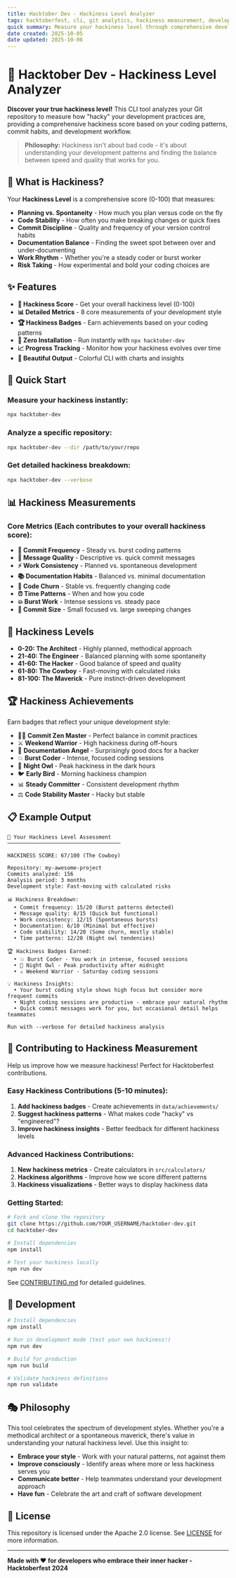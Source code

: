 ```yaml
---
title: Hacktober Dev - Hackiness Level Analyzer
tags: hacktoberfest, cli, git analytics, hackiness measurement, developer assessment, code quality
quick summary: Measure your hackiness level through comprehensive development habit analysis with this CLI tool
date created: 2025-10-05
date updated: 2025-10-06
---
```


# 🎃 Hacktober Dev - Hackiness Level Analyzer

**Discover your true hackiness level!** This CLI tool analyzes your Git repository to measure how "hacky" your development practices are, providing a comprehensive hackiness score based on your coding patterns, commit habits, and development workflow.

> **Philosophy:** Hackiness isn't about bad code - it's about understanding your development patterns and finding the balance between speed and quality that works for you.

## 🎯 What is Hackiness?

Your **Hackiness Level** is a comprehensive score (0-100) that measures:

- **Planning vs. Spontaneity** - How much you plan versus code on the fly
- **Code Stability** - How often you make breaking changes or quick fixes  
- **Commit Discipline** - Quality and frequency of your version control habits
- **Documentation Balance** - Finding the sweet spot between over and under-documenting
- **Work Rhythm** - Whether you're a steady coder or burst worker
- **Risk Taking** - How experimental and bold your coding choices are

## ✨ Features

* **🎯 Hackiness Score** - Get your overall hackiness level (0-100)
* **📊 Detailed Metrics** - 8 core measurements of your development style
* **🏆 Hackiness Badges** - Earn achievements based on your coding patterns
* **🚀 Zero Installation** - Run instantly with `npx hacktober-dev`
* **📈 Progress Tracking** - Monitor how your hackiness evolves over time
* **🎨 Beautiful Output** - Colorful CLI with charts and insights

## 🚀 Quick Start

### Measure your hackiness instantly:

```bash
npx hacktober-dev
```

### Analyze a specific repository:

```bash
npx hacktober-dev --dir /path/to/your/repo
```

### Get detailed hackiness breakdown:

```bash
npx hacktober-dev --verbose
```

## 📊 Hackiness Measurements

### Core Metrics (Each contributes to your overall hackiness score):

* **🎲 Commit Frequency** - Steady vs. burst coding patterns
* **📝 Message Quality** - Descriptive vs. quick commit messages  
* **⚡ Work Consistency** - Planned vs. spontaneous development
* **📚 Documentation Habits** - Balanced vs. minimal documentation
* **🔄 Code Churn** - Stable vs. frequently changing code
* **⏰ Time Patterns** - When and how you code
* **💥 Burst Work** - Intense sessions vs. steady pace
* **📏 Commit Size** - Small focused vs. large sweeping changes

## 🎯 Hackiness Levels

- **0-20: The Architect** - Highly planned, methodical approach
- **21-40: The Engineer** - Balanced planning with some spontaneity  
- **41-60: The Hacker** - Good balance of speed and quality
- **61-80: The Cowboy** - Fast-moving with calculated risks
- **81-100: The Maverick** - Pure instinct-driven development

## 🏆 Hackiness Achievements

Earn badges that reflect your unique development style:

* 🧘‍♂️ **Commit Zen Master** - Perfect balance in commit practices
* ⚔️ **Weekend Warrior** - High hackiness during off-hours
* 👼 **Documentation Angel** - Surprisingly good docs for a hacker
* 💥 **Burst Coder** - Intense, focused coding sessions
* 🌙 **Night Owl** - Peak hackiness in the dark hours
* 🐦 **Early Bird** - Morning hackiness champion
* 📊 **Steady Committer** - Consistent development rhythm
* ⚖️ **Code Stability Master** - Hacky but stable

## 📋 Example Output

```
🎯 Your Hackiness Level Assessment
────────────────────────────────────

HACKINESS SCORE: 67/100 (The Cowboy)

Repository: my-awesome-project
Commits analyzed: 156
Analysis period: 3 months
Development style: Fast-moving with calculated risks

📊 Hackiness Breakdown:
  • Commit frequency: 15/20 (Burst patterns detected)
  • Message quality: 8/15 (Quick but functional)
  • Work consistency: 12/15 (Spontaneous bursts)
  • Documentation: 6/10 (Minimal but effective)
  • Code stability: 14/20 (Some churn, mostly stable)
  • Time patterns: 12/20 (Night owl tendencies)

🏆 Hackiness Badges Earned:
  • 💥 Burst Coder - You work in intense, focused sessions
  • 🌙 Night Owl - Peak productivity after midnight
  • ⚔️ Weekend Warrior - Saturday coding sessions

💡 Hackiness Insights:
  • Your burst coding style shows high focus but consider more frequent commits
  • Night coding sessions are productive - embrace your natural rhythm
  • Quick commit messages work for you, but occasional detail helps teammates

Run with --verbose for detailed hackiness analysis
```

## 🤝 Contributing to Hackiness Measurement

Help us improve how we measure hackiness! Perfect for Hacktoberfest contributions.

### Easy Hackiness Contributions (5-10 minutes):

1. **Add hackiness badges** - Create achievements in `data/achievements/`
2. **Suggest hackiness patterns** - What makes code "hacky" vs "engineered"?
3. **Improve hackiness insights** - Better feedback for different hackiness levels

### Advanced Hackiness Contributions:

1. **New hackiness metrics** - Create calculators in `src/calculators/`
2. **Hackiness algorithms** - Improve how we score different patterns
3. **Hackiness visualizations** - Better ways to display hackiness data

### Getting Started:

```bash
# Fork and clone the repository
git clone https://github.com/YOUR_USERNAME/hacktober-dev.git
cd hacktober-dev

# Install dependencies
npm install

# Test your hackiness locally
npm run dev
```

See [CONTRIBUTING.md](CONTRIBUTING.md) for detailed guidelines.

## 🔧 Development

```bash
# Install dependencies
npm install

# Run in development mode (test your own hackiness!)
npm run dev

# Build for production
npm run build

# Validate hackiness definitions
npm run validate
```

## 🎭 Philosophy

This tool celebrates the spectrum of development styles. Whether you're a methodical architect or a spontaneous maverick, there's value in understanding your natural hackiness level. Use this insight to:

- **Embrace your style** - Work with your natural patterns, not against them
- **Improve consciously** - Identify areas where more or less hackiness serves you
- **Communicate better** - Help teammates understand your development approach
- **Have fun** - Celebrate the art and craft of software development

## 📄 License

This repository is licensed under the Apache 2.0 license. See [LICENSE](LICENSE) for more information.

---

**Made with ❤️ for developers who embrace their inner hacker - Hacktoberfest 2024**